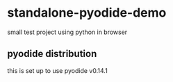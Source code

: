 # standalone-pyodide-demo
small test project using python in browser

## pyodide distribution
this is set up to use pyodide v0.14.1
